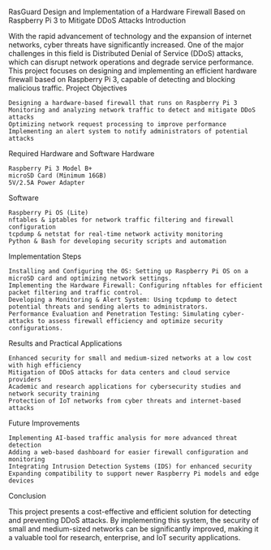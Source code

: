 RasGuard
Design and Implementation of a Hardware Firewall Based on Raspberry Pi 3 to Mitigate DDoS Attacks
Introduction

With the rapid advancement of technology and the expansion of internet networks, cyber threats have significantly increased. One of the major challenges in this field is Distributed Denial of Service (DDoS) attacks, which can disrupt network operations and degrade service performance.
This project focuses on designing and implementing an efficient hardware firewall based on Raspberry Pi 3, capable of detecting and blocking malicious traffic.
Project Objectives

    Designing a hardware-based firewall that runs on Raspberry Pi 3
    Monitoring and analyzing network traffic to detect and mitigate DDoS attacks
    Optimizing network request processing to improve performance
    Implementing an alert system to notify administrators of potential attacks

Required Hardware and Software
Hardware

    Raspberry Pi 3 Model B+
    microSD Card (Minimum 16GB)
    5V/2.5A Power Adapter

Software

    Raspberry Pi OS (Lite)
    nftables & iptables for network traffic filtering and firewall configuration
    tcpdump & netstat for real-time network activity monitoring
    Python & Bash for developing security scripts and automation

Implementation Steps

    Installing and Configuring the OS: Setting up Raspberry Pi OS on a microSD card and optimizing network settings.
    Implementing the Hardware Firewall: Configuring nftables for efficient packet filtering and traffic control.
    Developing a Monitoring & Alert System: Using tcpdump to detect potential threats and sending alerts to administrators.
    Performance Evaluation and Penetration Testing: Simulating cyber-attacks to assess firewall efficiency and optimize security configurations.

Results and Practical Applications

    Enhanced security for small and medium-sized networks at a low cost with high efficiency
    Mitigation of DDoS attacks for data centers and cloud service providers
    Academic and research applications for cybersecurity studies and network security training
    Protection of IoT networks from cyber threats and internet-based attacks

Future Improvements

    Implementing AI-based traffic analysis for more advanced threat detection
    Adding a web-based dashboard for easier firewall configuration and monitoring
    Integrating Intrusion Detection Systems (IDS) for enhanced security
    Expanding compatibility to support newer Raspberry Pi models and edge devices

Conclusion

This project presents a cost-effective and efficient solution for detecting and preventing DDoS attacks.
By implementing this system, the security of small and medium-sized networks can be significantly improved, making it a valuable tool for research, enterprise, and IoT security applications.
